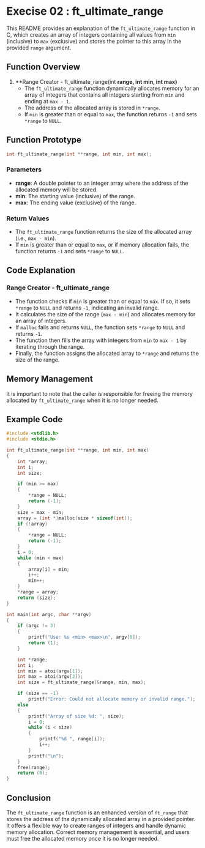 
# Execise 02 : ft_ultimate_range

This README provides an explanation of the `ft_ultimate_range` function in C, which creates an array of integers containing all values from `min` (inclusive) to `max` (exclusive) and stores the pointer to this array in the provided `range` argument.

## Function Overview

1. **Range Creator - ft_ultimate_range(int **range, int min, int max)**
   - The `ft_ultimate_range` function dynamically allocates memory for an array of integers that contains all integers starting from `min` and ending at `max - 1`.
   - The address of the allocated array is stored in `*range`.
   - If `min` is greater than or equal to `max`, the function returns `-1` and sets `*range` to `NULL`.

## Function Prototype

```c
int ft_ultimate_range(int **range, int min, int max);
```

### Parameters
- **range**: A double pointer to an integer array where the address of the allocated memory will be stored.
- **min**: The starting value (inclusive) of the range.
- **max**: The ending value (exclusive) of the range.

### Return Values
- The `ft_ultimate_range` function returns the size of the allocated array (i.e., `max - min`).
- If `min` is greater than or equal to `max`, or if memory allocation fails, the function returns `-1` and sets `*range` to `NULL`.

## Code Explanation

### Range Creator - ft_ultimate_range
   - The function checks if `min` is greater than or equal to `max`. If so, it sets `*range` to `NULL` and returns `-1`, indicating an invalid range.
   - It calculates the size of the range (`max - min`) and allocates memory for an array of integers.
   - If `malloc` fails and returns `NULL`, the function sets `*range` to `NULL` and returns `-1`.
   - The function then fills the array with integers from `min` to `max - 1` by iterating through the range.
   - Finally, the function assigns the allocated array to `*range` and returns the size of the range.

## Memory Management

It is important to note that the caller is responsible for freeing the memory allocated by `ft_ultimate_range` when it is no longer needed.

## Example Code

```c
#include <stdlib.h>
#include <stdio.h>

int ft_ultimate_range(int **range, int min, int max)
{
    int *array;
    int i;
    int size;

    if (min >= max)
    {
        *range = NULL;
        return (-1);
    }
    size = max - min;
    array = (int *)malloc(size * sizeof(int));
    if (!array)
    {
        *range = NULL;
        return (-1);
    }
    i = 0;
    while (min < max)
    {
        array[i] = min;
        i++;
        min++;
    }
    *range = array;
    return (size);
}

int	main(int argc, char **argv)
{
	if (argc != 3)
	{
		printf("Use: %s <min> <max>\n", argv[0]);
		return (1);
	}

	int *range;
	int	i;
	int	min = atoi(argv[1]);
	int	max = atoi(argv[2]);
	int	size = ft_ultimate_range(&range, min, max);

	if (size == -1)
		printf("Error: Could not allocate memory or invalid range.");
	else
	{
		printf("Array of size %d: ", size);
		i = 0;
		while (i < size)
		{
			printf("%d ", range[i]);
			i++;
		}
		printf("\n");
	}
	free(range);
	return (0);
}

```

## Conclusion

The `ft_ultimate_range` function is an enhanced version of `ft_range` that stores the address of the dynamically allocated array in a provided pointer. It offers a flexible way to create ranges of integers and handle dynamic memory allocation. Correct memory management is essential, and users must free the allocated memory once it is no longer needed.

